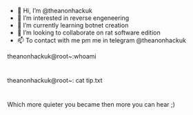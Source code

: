 - 👋 Hi, I’m @theanonhackuk
- 👀 I’m interested in reverse engeneering
- 🌱 I’m currently learning botnet creation
- 💞️ I’m looking to collaborate on rat software edition
- 📫 To contact with me pm me in telegram @theanonhackuk

<!---
theanonhackuk/theanonhackuk is a ✨ special ✨ repository because its `README.md` (this file) appears on your GitHub profile.
You can click the Preview link to take a look at your changes.
--->
theanonhackuk@root~:whoami
#
theanonhackuk@root~: cat tip.txt
#
Which more quieter you became then more you can hear ;)
